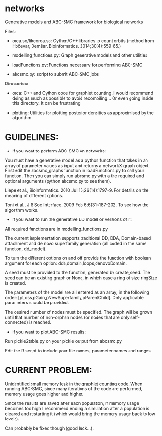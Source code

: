 networks
========

Generative models and ABC-SMC framework for biological networks

Files:

- orca.so/libcorca.so: Cython/C++ libraries to count orbits (method from Hočevar, Demšar. Bioinformatics. 2014;30(4):559-65.)

- modelling_functions.py: Graph generative models and other utilities

- loadFunctions.py: Functions necessary for performing ABC-SMC

- abcsmc.py: script to submit ABC-SMC jobs

Directories:

- orca: C++ and Cython code for graphlet counting. I would recommend doing as much as possible to avoid recompiling... Or even going inside this directory. It can be frustrating

- plotting: Utilities for plotting posterior densities as approximised by the algorithm

GUIDELINES:
===========

- If you want to perform ABC-SMC on networks:

You must have a generative model as a python function that takes in an array of parameter values as input and returns a networkX graph object.
First edit the abcsmc_graphs function in loadFunctions.py to call your function.
Then you can simply run abcsmc.py with a the required and optional arguments (python abcsmc.py to see them).

Liepe et al., Bioinformatics. 2010 Jul 15;26(14):1797-9. For details on the meaning of different options.

Toni et al., J R Soc Interface. 2009 Feb 6;6(31):187-202. To see how the algorithm works.


- If you want to run the generative DD model or versions of it:

All required functions are in modelling_functions.py

The current implementation supports traditional DD, DDA, Domain-based attachment and de novo superfamily generation (all coded in the same function, dd_model).

To turn the different options on and off provide the function with boolean argument for each option: dda,domain,loops,denovoDomain.

A seed must be provided to the function, generated by create_seed. The seed can be an existing graph or None, in which case a ring of size ringSize is created.

The parameters of the model are all entered as an array, in the following order: [pLoss,pGain,pNewSuperfamily,pParentChild]. Only applicable parameters should be provided.

The desired number of nodes must be specified. The graph will be grown until that number of non-orphan nodes (or nodes that are only self-connected) is reached.

- If you want to plot ABC-SMC results:

Run pickle2table.py on your pickle output from abcsmc.py

Edit the R script to include your file names, parameter names and ranges.


CURRENT PROBLEM:
================

Unidentified small memory leak in the graphlet counting code. When running ABC-SMC, since many iterations of the code are performed, memory usage goes higher and higher.

Since the results are saved after each population, if memory usage becomes too high I recommend ending a simulation after a population is cleared and restarting it (which would bring the memory usage back to low levels).

Can probably be fixed though (good luck...).